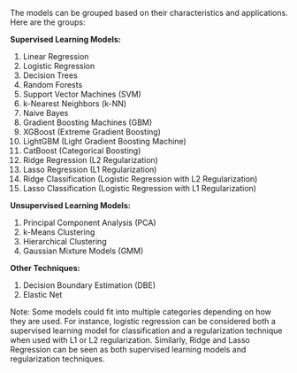The models can be grouped based on their characteristics and applications. Here are the groups:

**Supervised Learning Models:**
1. Linear Regression
2. Logistic Regression
3. Decision Trees
4. Random Forests
5. Support Vector Machines (SVM)
6. k-Nearest Neighbors (k-NN)
7. Naive Bayes
8. Gradient Boosting Machines (GBM)
9. XGBoost (Extreme Gradient Boosting)
10. LightGBM (Light Gradient Boosting Machine)
11. CatBoost (Categorical Boosting)
12. Ridge Regression (L2 Regularization)
13. Lasso Regression (L1 Regularization)
14. Ridge Classification (Logistic Regression with L2 Regularization)
15. Lasso Classification (Logistic Regression with L1 Regularization)

**Unsupervised Learning Models:**
1. Principal Component Analysis (PCA)
2. k-Means Clustering
3. Hierarchical Clustering
4. Gaussian Mixture Models (GMM)

**Other Techniques:**
1. Decision Boundary Estimation (DBE)
2. Elastic Net

Note: Some models could fit into multiple categories depending on how they are used. For instance, logistic regression can be considered both a supervised learning model for classification and a regularization technique when used with L1 or L2 regularization. Similarly, Ridge and Lasso Regression can be seen as both supervised learning models and regularization techniques.
